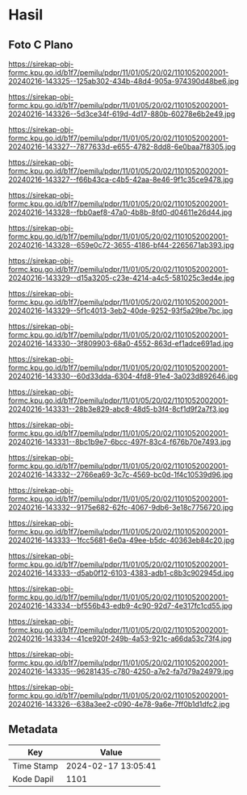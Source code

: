 # Hasil

## Foto C Plano

https://sirekap-obj-formc.kpu.go.id/b1f7/pemilu/pdpr/11/01/05/20/02/1101052002001-20240216-143325--125ab302-434b-48d4-905a-974390d48be6.jpg

https://sirekap-obj-formc.kpu.go.id/b1f7/pemilu/pdpr/11/01/05/20/02/1101052002001-20240216-143326--5d3ce34f-619d-4d17-880b-60278e6b2e49.jpg

https://sirekap-obj-formc.kpu.go.id/b1f7/pemilu/pdpr/11/01/05/20/02/1101052002001-20240216-143327--7877633d-e655-4782-8dd8-6e0baa7f8305.jpg

https://sirekap-obj-formc.kpu.go.id/b1f7/pemilu/pdpr/11/01/05/20/02/1101052002001-20240216-143327--f66b43ca-c4b5-42aa-8e46-9f1c35ce9478.jpg

https://sirekap-obj-formc.kpu.go.id/b1f7/pemilu/pdpr/11/01/05/20/02/1101052002001-20240216-143328--fbb0aef8-47a0-4b8b-8fd0-d04611e26d44.jpg

https://sirekap-obj-formc.kpu.go.id/b1f7/pemilu/pdpr/11/01/05/20/02/1101052002001-20240216-143328--659e0c72-3655-4186-bf44-2265671ab393.jpg

https://sirekap-obj-formc.kpu.go.id/b1f7/pemilu/pdpr/11/01/05/20/02/1101052002001-20240216-143329--d15a3205-c23e-4214-a4c5-581025c3ed4e.jpg

https://sirekap-obj-formc.kpu.go.id/b1f7/pemilu/pdpr/11/01/05/20/02/1101052002001-20240216-143329--5f1c4013-3eb2-40de-9252-93f5a29be7bc.jpg

https://sirekap-obj-formc.kpu.go.id/b1f7/pemilu/pdpr/11/01/05/20/02/1101052002001-20240216-143330--3f809903-68a0-4552-863d-ef1adce691ad.jpg

https://sirekap-obj-formc.kpu.go.id/b1f7/pemilu/pdpr/11/01/05/20/02/1101052002001-20240216-143330--60d33dda-6304-4fd8-91e4-3a023d892646.jpg

https://sirekap-obj-formc.kpu.go.id/b1f7/pemilu/pdpr/11/01/05/20/02/1101052002001-20240216-143331--28b3e829-abc8-48d5-b3f4-8cf1d9f2a7f3.jpg

https://sirekap-obj-formc.kpu.go.id/b1f7/pemilu/pdpr/11/01/05/20/02/1101052002001-20240216-143331--8bc1b9e7-6bcc-497f-83c4-f676b70e7493.jpg

https://sirekap-obj-formc.kpu.go.id/b1f7/pemilu/pdpr/11/01/05/20/02/1101052002001-20240216-143332--2766ea69-3c7c-4569-bc0d-1f4c10539d96.jpg

https://sirekap-obj-formc.kpu.go.id/b1f7/pemilu/pdpr/11/01/05/20/02/1101052002001-20240216-143332--9175e682-62fc-4067-9db6-3e18c7756720.jpg

https://sirekap-obj-formc.kpu.go.id/b1f7/pemilu/pdpr/11/01/05/20/02/1101052002001-20240216-143333--1fcc5681-6e0a-49ee-b5dc-40363eb84c20.jpg

https://sirekap-obj-formc.kpu.go.id/b1f7/pemilu/pdpr/11/01/05/20/02/1101052002001-20240216-143333--d5ab0f12-6103-4383-adb1-c8b3c902945d.jpg

https://sirekap-obj-formc.kpu.go.id/b1f7/pemilu/pdpr/11/01/05/20/02/1101052002001-20240216-143334--bf556b43-edb9-4c90-92d7-4e317fc1cd55.jpg

https://sirekap-obj-formc.kpu.go.id/b1f7/pemilu/pdpr/11/01/05/20/02/1101052002001-20240216-143334--41ce920f-249b-4a53-921c-a66da53c73f4.jpg

https://sirekap-obj-formc.kpu.go.id/b1f7/pemilu/pdpr/11/01/05/20/02/1101052002001-20240216-143335--96281435-c780-4250-a7e2-fa7d79a24979.jpg

https://sirekap-obj-formc.kpu.go.id/b1f7/pemilu/pdpr/11/01/05/20/02/1101052002001-20240216-143326--638a3ee2-c090-4e78-9a6e-7ff0b1d1dfc2.jpg


## Metadata

| Key        | Value               |
| ---------- | ------------------- |
| Time Stamp | 2024-02-17 13:05:41 |
| Kode Dapil | 1101                |



